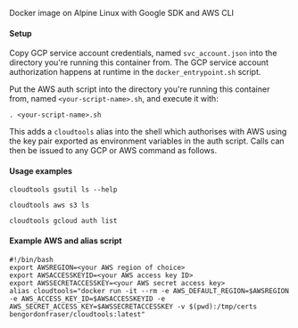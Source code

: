 Docker image on Alpine Linux with Google SDK and AWS CLI

#### Setup

Copy GCP service account credentials, named `svc_account.json` into the directory you're running this container from.
The GCP service account authorization happens at runtime in the `docker_entrypoint.sh` script.

Put the AWS auth script into the directory you're running this container from, named `<your-script-name>.sh`, 
and execute it with: 

```
. <your-script-name>.sh
```
This adds a `cloudtools` alias into the shell which authorises with AWS using the key pair exported as environment variables in the auth script. Calls can then be issued to any GCP or AWS command as follows. 


#### Usage examples

```
cloudtools gsutil ls --help
```
```
cloudtools aws s3 ls 
```
```
cloudtools gcloud auth list
```

#### Example AWS and alias script
```
#!/bin/bash
export AWSREGION=<your AWS region of choice>
export AWSACCESSKEYID=<your AWS access key ID>
export AWSSECRETACCESSKEY=<your AWS secret access key>
alias cloudtools="docker run -it --rm -e AWS_DEFAULT_REGION=$AWSREGION -e AWS_ACCESS_KEY_ID=$AWSACCESSKEYID -e AWS_SECRET_ACCESS_KEY=$AWSSECRETACCESSKEY -v $(pwd):/tmp/certs bengordonfraser/cloudtools:latest"
```

